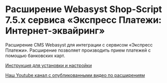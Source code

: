 ﻿# Расширение Webasyst Shop-Script 7.5.x сервиса «Экспресс Платежи: Интернет-эквайринг»
 Расширение CMS Webasyst для интеграции с сервисом «Экспресс Платежи». Расширение позволяет производить прием платежей с помощью банковских карт.
 
 <a href="https://express-pay.by/cms-extensions/shop-script#webasyst_shop_script_7.5.x">Инструкция для установки и настройки</a>
 
 <a href="https://www.youtube.com/c/express-pay-by">Наш Youtube канал с опубликованными видео по расширениям</a>
